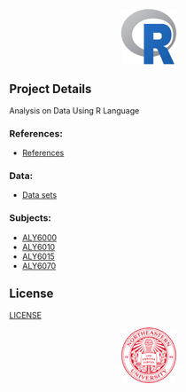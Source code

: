 <p align="center">
  <img width="100" height="100" src="/Images/R_logo.png">
</p>

## Project Details
Analysis on Data Using R Language

### References:
- [References](/Documents/)

### Data:
- [Data sets](Data)

### Subjects:
- [ALY6000](ALY6000)
- [ALY6010](ALY6010)
- [ALY6015](ALY6015)
- [ALY6070](ALY6070)

## License
[LICENSE](LICENSE)

<p align="center">
  <img width="100" height="100" src="/Images/NuLogo.png">
</p>